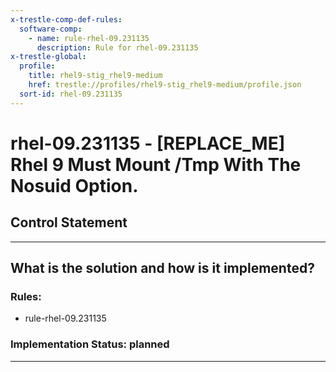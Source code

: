 ```yaml
---
x-trestle-comp-def-rules:
  software-comp:
    - name: rule-rhel-09.231135
      description: Rule for rhel-09.231135
x-trestle-global:
  profile:
    title: rhel9-stig_rhel9-medium
    href: trestle://profiles/rhel9-stig_rhel9-medium/profile.json
  sort-id: rhel-09.231135
---
```


# rhel-09.231135 - \[REPLACE_ME\] Rhel 9 Must Mount /Tmp With The Nosuid Option.

## Control Statement

______________________________________________________________________

## What is the solution and how is it implemented?

<!-- For implementation status enter one of: implemented, partial, planned, alternative, not-applicable -->

<!-- Note that the list of rules under ### Rules: is read-only and changes will not be captured after assembly to JSON -->

<!-- Add control implementation description here for control: rhel-09.231135 -->

### Rules:

  - rule-rhel-09.231135

### Implementation Status: planned

______________________________________________________________________
